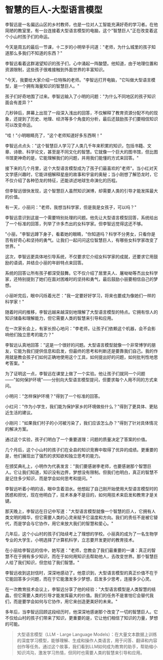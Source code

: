# 智慧的巨人-大型语言模型

李智远是一名偏远山区的乡村教师，也是一位对人工智能充满好奇的学习者。在他简陋的教室里，有一台连接着大型语言模型的电脑，这个"智慧巨人"正在改变着这个小山村孩子们的命运。

今天是周五的最后一节课，十二岁的小明举手问道："老师，为什么城里的孩子知道那么多我们不知道的东西？"

李智远看着这群渴望知识的孩子们，心中涌起一阵酸楚。他知道，由于地理位置和资源限制，这些孩子很难接触到外面世界的丰富知识。

"今天，我要给大家介绍一位特殊的老师。"李智远打开电脑，"它叫做大型语言模型，是一个拥有海量知识的智慧巨人。"

孩子们好奇地围了过来。李智远输入了小明的问题："为什么不同地区的孩子知识面会有差异？"

几秒钟后，屏幕上出现了一段深入浅出的回答，不仅解释了教育资源分配不均的现象，还提到了历史、地理、经济等多个角度的分析，最后还鼓励孩子们要相信知识可以改变命运。

"哇！"小明眼睛亮了，"这个老师知道好多东西啊！"

李智远点点头："这个智慧巨人学习了人类几千年来积累的知识，包括书籍、文章、诗歌、科学论文，甚至是不同文化的智慧。它就像一个巨大的图书馆，但比图书馆更神奇的是，它能理解我们的问题，并用我们能懂的方式来回答。"

接下来的几个月里，这个大型语言模型成为了孩子们最喜欢的"老师"。当小红对天文学感兴趣时，它能详细解释星座的故事和宇宙的奥秘；当小刚想了解恐龙时，它不仅介绍了各种恐龙的特征，还能讲述地球生命演化的历程。

但李智远很快发现，这个智慧巨人虽然知识渊博，却需要人类的引导才能发挥最大的价值。

有一天，小丽问："老师，我想当科学家，但是我是女孩子，可以吗？"

李智远意识到这是一个需要特别处理的问题。他先让大型语言模型回答，系统给出了一个标准的回答，列举了许多杰出的女科学家。但李智远觉得这还不够。

"小丽，"李智远蹲下身子，看着她的眼睛，"你知道吗？科学不分男女，只看你是否有好奇心和坚持的勇气。让我们一起问问这位智慧巨人，有哪些女科学家改变了世界。"

这次，李智远更具体地引导系统，不仅要求它介绍女科学家的成就，还要求它用鼓励的语调，并结合小丽的年龄特点来回答。

系统的回答让所有孩子都深受鼓舞。它不仅介绍了居里夫人、屠呦呦等杰出女科学家，还特别提到了她们在面对困难时的坚持和勇气，最后鼓励小丽要相信自己的梦想。

小丽听完后，眼中闪烁着光芒："我一定要好好学习，将来也要成为像她们一样的科学家！"

随着时间的推移，李智远越来越深刻地理解了大型语言模型的特点。它拥有惊人的知识储备和理解能力，但它需要人类的智慧来引导和应用。

在一次家长会上，有家长担心地问："李老师，让孩子们依赖这个机器，会不会影响他们独立思考的能力？"

李智远认真地回答："这是一个很好的问题。大型语言模型就像一个非常博学的朋友，它能为我们提供信息和启发，但最终的思考和判断还是要靠我们自己。我的作用就是教会孩子们如何正确地使用这个工具，如何提出好的问题，如何批判性地思考答案。"

为了证明这一点，李智远在课堂上做了一个实验。他让孩子们就同一个问题——"如何保护环境"——分别向大型语言模型提问，但要求每个人用不同的方式来问。

小明问："怎样保护环境？"得到了一个标准的回答。

小红问："作为小学生，我们能为保护家乡的环境做些什么？"得到了更具体、更贴近生活的建议。

小刚问："如果我们村子的小河被污染了，我们应该怎么办？"得到了针对具体情况的解决方案。

通过这个实验，孩子们明白了一个重要道理：问题的质量决定了答案的价值。

几个月后，这个小山村的孩子们在全县的知识竞赛中取得了优异的成绩。更重要的是，他们展现出了强烈的求知欲和独立思考的能力。

在颁奖典礼上，小明作为代表发言："我们要感谢李老师，也要感谢那个智慧巨人。它让我们知道，知识没有边界，梦想没有限制。但我们也明白，真正的智慧不是记住多少知识，而是学会如何思考和提问。"

李智远听着小明的话，眼中含着泪水。他想起了自己刚开始使用大型语言模型时的困惑和担忧，现在他明白了，技术本身不是目的，如何用技术来启发和教育才是关键。

那天晚上，李智远在日记中写道："大型语言模型就像一个智慧的巨人，它拥有人类文明的精华，但它需要人类的心灵来赋予它温度和方向。我们的责任不是被它替代，而是学会与它协作，用它来放大我们的智慧和爱心。"

几年后，这个小山村的孩子们陆续考上了理想的学校。小丽真的成为了一名生物学专业的大学生，小明选择了计算机科学，立志要开发更好的教育技术。

在小丽给李智远的信中，她写道："老师，您教会了我们最重要的一课：真正的智慧不在于拥有多少知识，而在于如何用知识去帮助他人，去改变世界。那个智慧巨人给了我们知识，但您给了我们智慧。"

李智远收到这封信时，深深地感动了。他意识到，大型语言模型的真正价值不在于它能回答多少问题，而在于它能激发多少梦想，启发多少思考，连接多少心灵。

在一次教育技术会议上，李智远分享了他的经验："大型语言模型是人类智慧的结晶，但它需要人类的引导才能发挥最大的价值。我们的任务不是害怕它会替代我们，而是要学会如何与它协作，用它来创造更美好的未来。"

多年后，当李智远回顾这段经历时，他深深地感谢那个改变了一切的智慧巨人。它不仅给山村的孩子们带来了知识，更重要的是，它让他们相信了知识的力量，梦想的可能。

> 大型语言模型（LLM - Large Language Models）：在大量文本数据上训练的深度学习模型，能够理解、生成和操作人类语言，用于问答、翻译和内容创作等任务。通过这个故事，我们看到LLM如何成为教育的助手，帮助缩小知识鸿沟，激发学习热情，但同时也需要人类的智慧来引导和应用。 